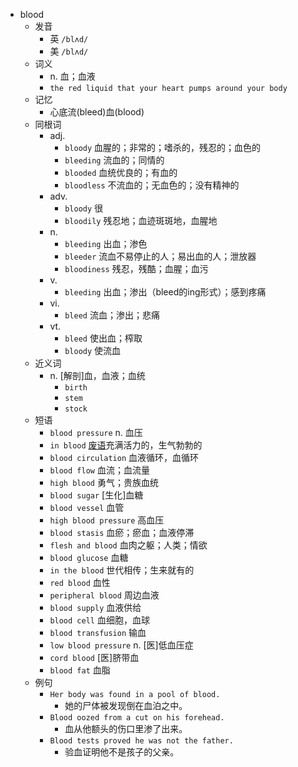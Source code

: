 - blood
  - 发音
    - 英 `/blʌd/`
    - 美 `/blʌd/`
  - 词义
    - n. 血；血液
    - `the red liquid that your heart pumps around your body`
  - 记忆
    - 心底流(bleed)血(blood)
  - 同根词
    - adj.
      - `bloody` 血腥的；非常的；嗜杀的，残忍的；血色的
      - `bleeding` 流血的；同情的
      - `blooded` 血统优良的；有血的
      - `bloodless` 不流血的；无血色的；没有精神的
    - adv.
      - `bloody` 很
      - `bloodily` 残忍地；血迹斑斑地，血腥地
    - n.
      - `bleeding` 出血；渗色
      - `bleeder` 流血不易停止的人；易出血的人；泄放器
      - `bloodiness` 残忍，残酷；血腥；血污
    - v.
      - `bleeding` 出血；渗出（bleed的ing形式）；感到疼痛
    - vi.
      - `bleed` 流血；渗出；悲痛
    - vt.
      - `bleed` 使出血；榨取
      - `bloody` 使流血
  - 近义词
    - n. [解剖]血，血液；血统
      - `birth`
      - `stem`
      - `stock`
  - 短语
    - `blood pressure` n. 血压 
    - `in blood` [废语](动物)充满活力的，生气勃勃的 
    - `blood circulation` 血液循环，血循环 
    - `blood flow` 血流；血流量 
    - `high blood` 勇气；贵族血统 
    - `blood sugar` [生化]血糖 
    - `blood vessel` 血管 
    - `high blood pressure` 高血压 
    - `blood stasis` 血瘀；瘀血；血液停滞 
    - `flesh and blood` 血肉之躯；人类；情欲 
    - `blood glucose` 血糖 
    - `in the blood` 世代相传；生来就有的 
    - `red blood` 血性 
    - `peripheral blood` 周边血液 
    - `blood supply` 血液供给 
    - `blood cell` 血细胞，血球 
    - `blood transfusion` 输血 
    - `low blood pressure` n. [医]低血压症 
    - `cord blood` [医]脐带血 
    - `blood fat` 血脂 
  - 例句
    - `Her body was found in a pool of blood.`
      - 她的尸体被发现倒在血泊之中。
    - `Blood oozed from a cut on his forehead.`
      - 血从他额头的伤口里渗了出来。
    - `Blood tests proved he was not the father.`
      - 验血证明他不是孩子的父亲。

